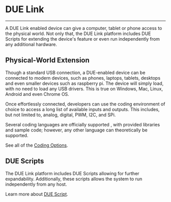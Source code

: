# DUE Link

---

A DUE Link enabled device can give a computer, tablet or phone access to the physical world. Not only that, the DUE Link platform includes DUE Scripts for extending the device's feature or even run independently from any additional hardware.

## Physical-World Extension

Though a standard USB connection, a DUE-enabled device can be connected to modern devices, such as phones, laptops, tablets, desktops and even smaller devices such as raspberry pi. The device will simply load, with no need to load any USB drivers. This is true on Windows, Mac, Linux, Android and even Chrome OS.

Once effortlessly connected, developers can use the coding environment of choice to access a long list of available inputs and outputs. This includes, but not limited to, analog, digital, PWM, I2C, and SPi.

Several coding languages are officially supported , with provided libraries and sample code; however, any other language can theoretically be supported.

See all of the [Coding Options](coding-options/coding-options.md).

## DUE Scripts

The DUE Link platform includes DUE Scripts allowing for further expandability. Additionally, these scripts allows the system to run independently from any host.

Learn more about [DUE Script](due-script/due-script.md).




